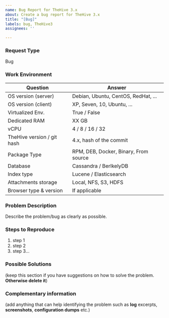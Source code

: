 ```yaml
---
name: Bug Report for TheHive 3.x
about: Create a bug report for TheHive 3.x
title: "[Bug]"
labels: bug, TheHive3
assignees: ''

---
```


### Request Type
Bug

### Work Environment

| Question                   | Answer                                |
| -------------------------- | ------------------------------------- |
| OS version (server)        | Debian, Ubuntu, CentOS, RedHat, ...   |
| OS version (client)        | XP, Seven, 10, Ubuntu, ...            |
| Virtualized  Env.          | True / False                          |
| Dedicated RAM              | XX GB                                 |
| vCPU                       | 4 / 8 / 16 / 32                       |
| TheHive version / git hash | 4.x, hash of the commit               |
| Package Type               | RPM, DEB, Docker, Binary, From source |
| Database                   | Cassandra / BerlkelyDB                |
| Index type                 | Lucene / Elasticsearch                |
| Attachments storage        | Local, NFS, S3, HDFS                  |
| Browser type & version     | If applicable                         |


### Problem Description
Describe the problem/bug as clearly as possible.

### Steps to Reproduce
1. step 1
1. step 2
1. step 3...

### Possible Solutions
(keep this section if you have suggestions on how to solve the problem. **Otherwise delete it**)

### Complementary information
(add anything that can help identifying the problem such as **log** excerpts, **screenshots**, **configuration dumps** etc.)